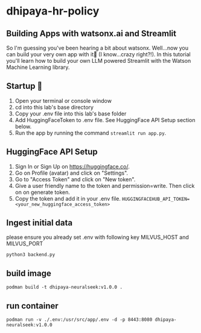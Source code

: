 # dhipaya-hr-policy

## Building  Apps with watsonx.ai and Streamlit
So I'm guessing you've been hearing a bit about watsonx. Well...now you can build your very own app with it🙌 (I know...crazy right?!). In this tutorial you'll learn how to build your own LLM powered Streamlit with the Watson Machine Learning library.

## Startup 🚀
1. Open your terminal or console window
2. cd into this lab's base directory
3. Copy your .env file into this lab's base folder
4. Add HuggingFaceToken to .env file. See HuggingFace API Setup section below.
5. Run the app by running the command `streamlit run app.py`.

## HuggingFace API Setup
1. Sign In or Sign Up on https://huggingface.co/.
2. Go on Profile (avatar) and click on "Settings".
3. Go to "Access Token" and click on "New token".
4. Give a user friendly name to the token and permission=write. Then click on on generate token.
5. Copy the token and add it in your .env file. `HUGGINGFACEHUB_API_TOKEN=<your_new_huggingface_access_token>`


## Ingest initial data
please ensure you already set .env with following key MILVUS_HOST and MILVUS_PORT
```shell
python3 backend.py
```
## build image
```shell
podman build -t dhipaya-neuralseek:v1.0.0 .
```

## run container
```shell
podman run -v ./.env:/usr/src/app/.env -d -p 8443:8080 dhipaya-neuralseek:v1.0.0
```
